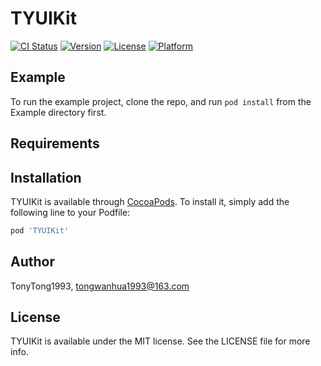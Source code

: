 # TYUIKit

[![CI Status](https://img.shields.io/travis/TonyTong1993/TYUIKit.svg?style=flat)](https://travis-ci.org/TonyTong1993/TYUIKit)
[![Version](https://img.shields.io/cocoapods/v/TYUIKit.svg?style=flat)](https://cocoapods.org/pods/TYUIKit)
[![License](https://img.shields.io/cocoapods/l/TYUIKit.svg?style=flat)](https://cocoapods.org/pods/TYUIKit)
[![Platform](https://img.shields.io/cocoapods/p/TYUIKit.svg?style=flat)](https://cocoapods.org/pods/TYUIKit)

## Example

To run the example project, clone the repo, and run `pod install` from the Example directory first.

## Requirements

## Installation

TYUIKit is available through [CocoaPods](https://cocoapods.org). To install
it, simply add the following line to your Podfile:

```ruby
pod 'TYUIKit'
```

## Author

TonyTong1993, tongwanhua1993@163.com

## License

TYUIKit is available under the MIT license. See the LICENSE file for more info.
